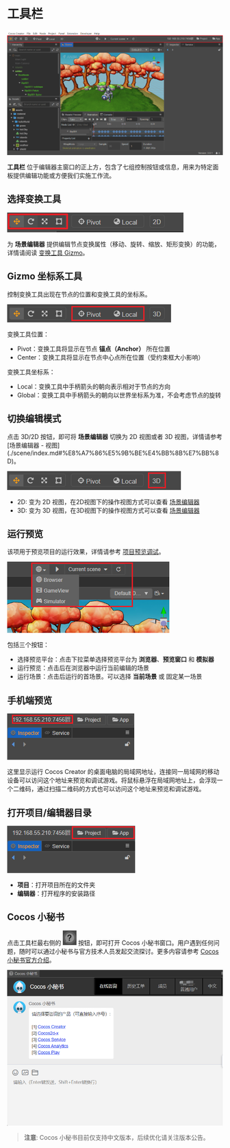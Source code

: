 # 工具栏

![toolbar](toolbar/toolbarEdit.png)

**工具栏** 位于编辑器主窗口的正上方，包含了七组控制按钮或信息，用来为特定面板提供编辑功能或方便我们实施工作流。

## 选择变换工具

![transform tool](toolbar/transform_tool.png)

为 **场景编辑器** 提供编辑节点变换属性（移动、旋转、缩放、矩形变换）的功能，详情请阅读 [变换工具 Gizmo](../editor/scene/transform-gizmo.md)。

## Gizmo 坐标系工具

控制变换工具出现在节点的位置和变换工具的坐标系。

![gizmo position](toolbar/gizmo_position.png)

变换工具位置：

- Pivot：变换工具将显示在节点 **锚点（Anchor）** 所在位置
- Center：变换工具将显示在节点中心点所在位置（受约束框大小影响）

变换工具坐标系：

- Local：变换工具中手柄箭头的朝向表示相对于节点的方向
- Global：变换工具中手柄箭头的朝向以世界坐标系为准，不会考虑节点的旋转

## 切换编辑模式

点击 3D/2D 按钮，即可将 **场景编辑器** 切换为 2D 视图或者 3D 视图，详情请参考 [场景编辑器 - 视图]\(./scene/index.md#%E8%A7%86%E5%9B%BE%E4%BB%8B%E7%BB%8D)。

![2d3d](toolbar/2d3d.png)

- 2D: 变为 2D 视图，在2D视图下的操作视图方式可以查看 [场景编辑器](../editor/scene/index.md)
- 3D: 变为 3D 视图，在3D视图下的操作视图方式可以查看 [场景编辑器](../editor/scene/index.md)

## 运行预览

该项用于预览项目的运行效果，详情请参考 [项目预览调试]()。

![preview](toolbar/preview.png)

包括三个按钮：

- 选择预览平台：点击下拉菜单选择预览平台为 **浏览器**、**预览窗口** 和 **模拟器**
- 运行预览：点击后在浏览器中运行当前编辑的场景
- 运行场景：点击后运行的首场景。可以选择 **当前场景** 或 固定某一场景

## 手机端预览

![preview url](toolbar/preview_url.png)

这里显示运行 Cocos Creator 的桌面电脑的局域网地址，连接同一局域网的移动设备可以访问这个地址来预览和调试游戏。将鼠标悬浮在局域网地址上，会浮现一个二维码，通过扫描二维码的方式也可以访问这个地址来预览和调试游戏。

## 打开项目/编辑器目录

![open project](toolbar/open_project.png)

- **项目**：打开项目所在的文件夹
- **编辑器**：打开程序的安装路径

## Cocos 小秘书

点击工具栏最右侧的 ![smallSecretary](toolbar/smallSecretary.png) 按钮，即可打开 Cocos 小秘书窗口。用户遇到任何问题，随时可以通过小秘书与官方技术人员发起交流探讨。更多内容请参考 [Cocos 小秘书官方介绍](https://www.cocos.com/assistant)。

![small](toolbar/small.png)

>**注意**: Cocos 小秘书目前仅支持中文版本，后续优化请关注版本公告。
